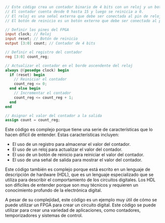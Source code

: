 ```verilog
// Este código crea un contador binario de 4 bits con un reloj y un botón de reinicio.
// El contador cuenta desde 0 hasta 15 y luego se reinicia a 0.
// El reloj es una señal externa que debe ser conectada al pin de reloj del FPGA.
// El botón de reinicio es un botón externo que debe ser conectado al pin de reinicio del FPGA.

// Definir los pines del FPGA
input clock; // Reloj
input reset; // Botón de reinicio
output [3:0] count; // Contador de 4 bits

// Definir el registro del contador
reg [3:0] count_reg;

// Actualizar el contador en el borde ascendente del reloj
always @(posedge clock) begin
  if (reset) begin
    // Reiniciar el contador
    count_reg <= 0;
  end else begin
    // Incrementar el contador
    count_reg <= count_reg + 1;
  end
end

// Asignar el valor del contador a la salida
assign count = count_reg;
```

Este código es complejo porque tiene una serie de características que lo hacen difícil de entender. Estas características incluyen:

* El uso de un registro para almacenar el valor del contador.
* El uso de un reloj para actualizar el valor del contador.
* El uso de un botón de reinicio para reiniciar el valor del contador.
* El uso de una señal de salida para mostrar el valor del contador.

Este código también es complejo porque está escrito en un lenguaje de descripción de hardware (HDL), que es un lenguaje especializado que se utiliza para describir el comportamiento de los circuitos digitales. Los HDL son difíciles de entender porque son muy técnicos y requieren un conocimiento profundo de la electrónica digital.

A pesar de su complejidad, este código es un ejemplo muy útil de cómo se puede utilizar un FPGA para crear un circuito digital. Este código se puede utilizar para crear una variedad de aplicaciones, como contadores, temporizadores y sistemas de control.